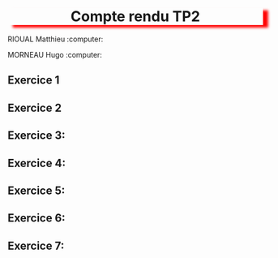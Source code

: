 <h1 align="center" style="box-shadow: 10px 5px 5px red">Compte rendu TP2</h1>                                   
<p>RIOUAL Matthieu :computer:</p>
<p>MORNEAU Hugo :computer:</P>

## Exercice 1
 
## Exercice 2

## Exercice 3:

## Exercice 4:

## Exercice 5:

## Exercice 6:

## Exercice 7:
